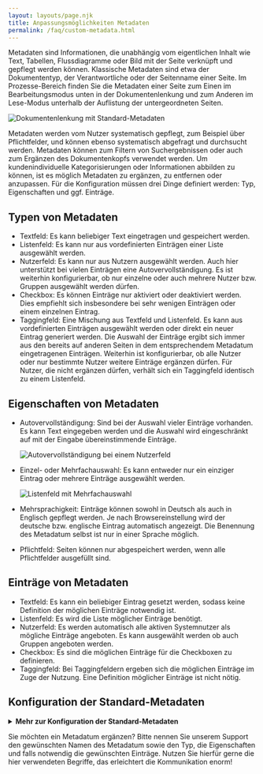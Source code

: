 ```yaml
---
layout: layouts/page.njk
title: Anpassungsmöglichkeiten Metadaten
permalink: /faq/custom-metadata.html
---
```


Metadaten sind Informationen, die unabhängig vom eigentlichen Inhalt wie Text, Tabellen, Flussdiagramme oder Bild mit der Seite verknüpft und gepflegt werden können. Klassische Metadaten sind etwa der Dokumententyp, der Verantwortliche oder der Seitenname einer Seite. Im Prozesse-Bereich finden Sie die Metadaten einer Seite zum Einen im Bearbeitungsmodus unten in der Dokumentenlenkung und zum Anderen im Lese-Modus unterhalb der Auflistung der untergeordneten Seiten.

![](/images/2021-01-21-11_33_39-editieren-kontinuierlich-verbessern-diskussion-_-processes-_-q.wiki.png "Dokumentenlenkung mit Standard-Metadaten")

Metadaten werden vom Nutzer systematisch gepflegt, zum Beispiel über Pflichtfelder, und können ebenso systematisch abgefragt und durchsucht werden. Metadaten können zum Filtern von Suchergebnissen oder auch zum Ergänzen des Dokumentenkopfs verwendet werden. Um kundenindividuelle Kategorisierungen oder Informationen abbilden zu können, ist es möglich Metadaten zu ergänzen, zu entfernen oder anzupassen. Für die Konfiguration müssen drei Dinge definiert werden: Typ, Eigenschaften und ggf. Einträge.

## Typen von Metadaten 

- Textfeld: Es kann beliebiger Text eingetragen und gespeichert werden.
- Listenfeld: Es kann nur aus vordefinierten Einträgen einer Liste ausgewählt werden.
- Nutzerfeld: Es kann nur aus Nutzern ausgewählt werden. Auch hier unterstützt bei vielen Einträgen eine Autovervollständigung. Es ist weiterhin konfigurierbar, ob nur einzelne oder auch mehrere Nutzer bzw. Gruppen ausgewählt werden dürfen.
- Checkbox: Es können Einträge nur aktiviert oder deaktiviert werden. Dies empfiehlt sich insbesondere bei sehr wenigen Einträgen oder einem einzelnen Eintrag.
- Taggingfeld: Eine Mischung aus Textfeld und Listenfeld. Es kann aus vordefinierten Einträgen ausgewählt werden oder direkt ein neuer Eintrag generiert werden. Die Auswahl der Einträge ergibt sich immer aus den bereits auf anderen Seiten in dem entsprechendem Metadatum eingetragenen Einträgen. Weiterhin ist konfigurierbar, ob alle Nutzer oder nur bestimmte Nutzer weitere Einträge ergänzen dürfen. Für Nutzer, die nicht ergänzen dürfen, verhält sich ein Taggingfeld identisch zu einem Listenfeld.

## Eigenschaften von Metadaten  

- Autovervollständigung: Sind bei der Auswahl vieler Einträge vorhanden. Es kann Text eingegeben werden und die Auswahl wird eingeschränkt auf mit der Eingabe übereinstimmende Einträge.

  ![](/images/2021-01-21-15_13_22-editieren-kontinuierlich-verbessern-diskussion-_-processes-_-q.wiki.png "Autovervollständigung bei einem Nutzerfeld")

- Einzel- oder Mehrfachauswahl: Es kann entweder nur ein einziger Eintrag oder mehrere Einträge ausgewählt werden.

  ![](/images/2021-01-21-15_16_13-editieren-kontinuierlich-verbessern-diskussion-_-processes-_-q.wiki.png "Listenfeld mit Mehrfachauswahl")

- Mehrsprachigkeit: Einträge können sowohl in Deutsch als auch in Englisch gepflegt werden. Je nach Browsereinstellung wird der deutsche bzw. englische Eintrag automatisch angezeigt. Die Benennung des Metadatum selbst ist nur in einer Sprache möglich.
- Pflichtfeld: Seiten können nur abgespeichert werden, wenn alle Pflichtfelder ausgefüllt sind.

## Einträge von Metadaten  

- Textfeld: Es kann ein beliebiger Eintrag gesetzt werden, sodass keine Definition der möglichen Einträge notwendig ist.
- Listenfeld: Es wird die Liste möglicher Einträge benötigt.
- Nutzerfeld: Es werden automatisch alle aktiven Systemnutzer als mögliche Einträge angeboten. Es kann ausgewählt werden ob auch Gruppen angeboten werden.
- Checkbox: Es sind die möglichen Einträge für die Checkboxen zu definieren.
- Taggingfeld: Bei Taggingfeldern ergeben sich die möglichen Einträge im Zuge der Nutzung. Eine Definition möglicher Einträge ist nicht nötig.

## Konfiguration der Standard-Metadaten

<details>
<summary> <strong>Mehr zur Konfiguration der Standard-Metadaten</strong> </summary>

----
**Dokumententyp**

- Typ: Listenfeld
- Eigenschaften: ohne Autovervollständigung, Einzelauswahl, Mehrsprachigkeit
- Einträge: Infoseite/Infopage, Arbeitsanweisung/Workinstruction, Prozessbeschreibung/Process description, Prozessübersicht/Process overview
----
**Seitenname**

- Typ: Textfeld
- Eigenschaften: _keine zusätzlichen Eigenschaften_
- Einträge: frei definierbar
----
**Verantwortlich**

- Typ: Nutzerfeld
- Eigenschaften: Autovervollständigung, Einzelauswahl
- Einträge: Alle aktivierten Nutzer, keine Gruppen
----
**Geltungsbereich**

- Typ: Listenfeld
- Eigenschaften: ohne Autovervollständigung, Einzelauswahl, Mehrsprachigkeit
- Einträge: unternehmensweit/corporation-wide
----
**ISO 9001:2015**

- Typ: Listenfeld
- Eigenschaften: Autovervollständigung, Mehrfachauswahl, Mehrsprachigkeit
- Einträge: Kapitel der Normzuordnung 9001:2015
</details>

Sie möchten ein Metadatum ergänzen? Bitte nennen Sie unserem Support den gewünschten Namen des Metadatum sowie den Typ, die Eigenschaften und falls notwendig die gewünschten Einträge. Nutzen Sie hierfür gerne die hier verwendeten Begriffe, das erleichtert die Kommunikation enorm!
